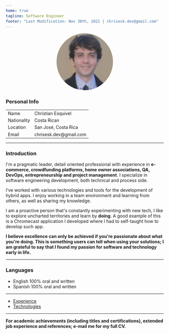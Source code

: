 ```yaml
---
home: true
tagline: Software Engineer
footer: "Last Modification: Nov 30th, 2021 | chrisesk.dev@gmail.com"
---
```


<p align="center">
  <img style="border-radius:50%" width="180" src="/me.png" alt="">
</p>

### Personal Info

<table>
  <tr>
    <td>Name</td>
    <td>Christian Esquivel</td>
  </tr>
  <tr>
    <td>Nationality</td>
    <td>Costa Rican</td>
  </tr>
  <tr>
    <td>Location</td>
    <td>San José, Costa Rica</td>
  </tr>
  <tr>
    <td>Email</td>
    <td>chrisesk.dev@gmail.com</td>
  </tr>
</table>

<hr>

### Introduction

I'm a pragmatic leader, detail oriented professional with experience in <strong>e-commerce, crowdfunding platforms, home
owner associations, QA, DevOps, entrepreneurship and project management</strong>. I specialize in software engineering development, both technical and process side.

I’ve worked with various technologies and tools for the development of hybrid apps.
I enjoy working in a team environment and learning from others, as well as sharing my knowledge.

I am a proactive person that's constantly experimenting with new tech, I like to explore uncharted territories and learn
by <strong>doing</strong>. A good example of this is a Chromecast application I developed where I had to self-taught how
to develop such app.

**I believe excellence can only be achieved if you're passionate about what you're doing. This is something users can
tell when using your solutions; I am grateful to say that I found my passion for software and technology early in
life.**

<hr>

### Languages

- English 100% oral and written
- Spanish 100% oral and written

<hr>

- <a href="/jobs.html">Experience</a>
- <a href="/tech.html">Technologies</a>

<hr>

**For academic achievements (including titles and certifications), extended job experience and references; e-mail me for
my full CV.**
